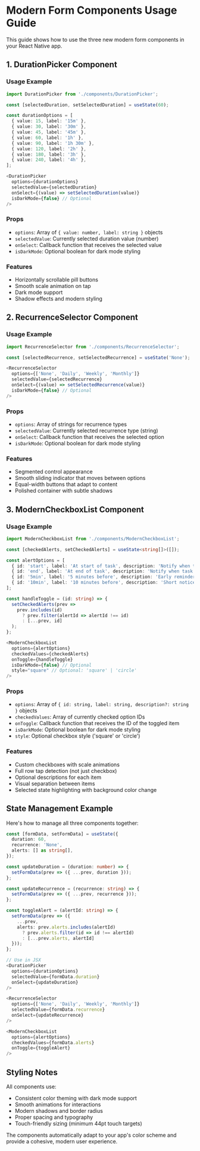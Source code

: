 # Modern Form Components Usage Guide

This guide shows how to use the three new modern form components in your React Native app.

## 1. DurationPicker Component

### Usage Example
```typescript
import DurationPicker from './components/DurationPicker';

const [selectedDuration, setSelectedDuration] = useState(60);

const durationOptions = [
  { value: 15, label: '15m' },
  { value: 30, label: '30m' },
  { value: 45, label: '45m' },
  { value: 60, label: '1h' },
  { value: 90, label: '1h 30m' },
  { value: 120, label: '2h' },
  { value: 180, label: '3h' },
  { value: 240, label: '4h' },
];

<DurationPicker
  options={durationOptions}
  selectedValue={selectedDuration}
  onSelect={(value) => setSelectedDuration(value)}
  isDarkMode={false} // Optional
/>
```

### Props
- `options`: Array of `{ value: number, label: string }` objects
- `selectedValue`: Currently selected duration value (number)
- `onSelect`: Callback function that receives the selected value
- `isDarkMode`: Optional boolean for dark mode styling

### Features
- Horizontally scrollable pill buttons
- Smooth scale animation on tap
- Dark mode support
- Shadow effects and modern styling

## 2. RecurrenceSelector Component

### Usage Example
```typescript
import RecurrenceSelector from './components/RecurrenceSelector';

const [selectedRecurrence, setSelectedRecurrence] = useState('None');

<RecurrenceSelector
  options={['None', 'Daily', 'Weekly', 'Monthly']}
  selectedValue={selectedRecurrence}
  onSelect={(value) => setSelectedRecurrence(value)}
  isDarkMode={false} // Optional
/>
```

### Props
- `options`: Array of strings for recurrence types
- `selectedValue`: Currently selected recurrence type (string)
- `onSelect`: Callback function that receives the selected option
- `isDarkMode`: Optional boolean for dark mode styling

### Features
- Segmented control appearance
- Smooth sliding indicator that moves between options
- Equal-width buttons that adapt to content
- Polished container with subtle shadows

## 3. ModernCheckboxList Component  

### Usage Example
```typescript
import ModernCheckboxList from './components/ModernCheckboxList';

const [checkedAlerts, setCheckedAlerts] = useState<string[]>([]);

const alertOptions = [
  { id: 'start', label: 'At start of task', description: 'Notify when task begins' },
  { id: 'end', label: 'At end of task', description: 'Notify when task ends' },
  { id: '5min', label: '5 minutes before', description: 'Early reminder' },
  { id: '10min', label: '10 minutes before', description: 'Short notice' },
];

const handleToggle = (id: string) => {
  setCheckedAlerts(prev => 
    prev.includes(id) 
      ? prev.filter(alertId => alertId !== id)
      : [...prev, id]
  );
};

<ModernCheckboxList
  options={alertOptions}
  checkedValues={checkedAlerts}
  onToggle={handleToggle}
  isDarkMode={false} // Optional
  style="square" // Optional: 'square' | 'circle'
/>
```

### Props
- `options`: Array of `{ id: string, label: string, description?: string }` objects
- `checkedValues`: Array of currently checked option IDs
- `onToggle`: Callback function that receives the ID of the toggled item
- `isDarkMode`: Optional boolean for dark mode styling
- `style`: Optional checkbox style ('square' or 'circle')

### Features
- Custom checkboxes with scale animations
- Full row tap detection (not just checkbox)
- Optional descriptions for each item
- Visual separation between items
- Selected state highlighting with background color change

## State Management Example

Here's how to manage all three components together:

```typescript
const [formData, setFormData] = useState({
  duration: 60,
  recurrence: 'None',
  alerts: [] as string[],
});

const updateDuration = (duration: number) => {
  setFormData(prev => ({ ...prev, duration }));
};

const updateRecurrence = (recurrence: string) => {
  setFormData(prev => ({ ...prev, recurrence }));
};

const toggleAlert = (alertId: string) => {
  setFormData(prev => ({
    ...prev,
    alerts: prev.alerts.includes(alertId)
      ? prev.alerts.filter(id => id !== alertId)
      : [...prev.alerts, alertId]
  }));
};

// Use in JSX
<DurationPicker 
  options={durationOptions}
  selectedValue={formData.duration}
  onSelect={updateDuration}
/>

<RecurrenceSelector
  options={['None', 'Daily', 'Weekly', 'Monthly']}
  selectedValue={formData.recurrence}
  onSelect={updateRecurrence}
/>

<ModernCheckboxList
  options={alertOptions}
  checkedValues={formData.alerts}
  onToggle={toggleAlert}
/>
```

## Styling Notes

All components use:
- Consistent color theming with dark mode support
- Smooth animations for interactions
- Modern shadows and border radius
- Proper spacing and typography
- Touch-friendly sizing (minimum 44pt touch targets)

The components automatically adapt to your app's color scheme and provide a cohesive, modern user experience.